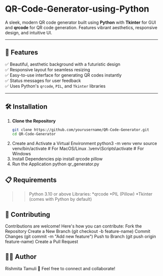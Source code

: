 # QR-Code-Generator-using-Python
A sleek, modern QR code generator built using **Python** with **Tkinter** for GUI and **qrcode** for QR code generation. Features vibrant aesthetics, responsive design, and intuitive UI.

---

## 🚀 Features
✅ Beautiful, aesthetic background with a futuristic design  
✅ Responsive layout for seamless resizing  
✅ Easy-to-use interface for generating QR codes instantly  
✅ Status messages for user feedback  
✅ Uses Python's `qrcode`, `PIL`, and `Tkinter` libraries  

---

## 🛠️ Installation
1. **Clone the Repository**
   ```bash
   git clone https://github.com/yourusername/QR-Code-Generator.git
   cd QR-Code-Generator
2. Create and Activate a Virtual Environment
python3 -m venv venv
source venv/bin/activate   # For MacOS/Linux
.\venv\Scripts\activate    # For Windows
3. Install Dependencies
pip install qrcode pillow
4. Run the Application
python qr_generator.py

## 📋 Requirements

>>Python 3.10 or above
Libraries:
*qrcode
*PIL (Pillow)
*Tkinter (comes with Python by default)

## 🤝 Contributing

Contributions are welcome! Here's how you can contribute:
Fork the Repository
Create a New Branch (git checkout -b feature-name)
Commit Changes (git commit -m "Add new feature")
Push to Branch (git push origin feature-name)
Create a Pull Request

## 🧑‍💻 Author

Rishmita Tamuli
💬 Feel free to connect and collaborate!

